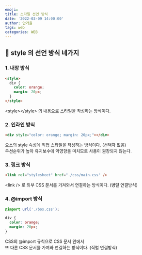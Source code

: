 ```yaml
---
emoji:
title: 스타일 선언 방식
date: '2022-03-09 14:00:00'
author: 안가을
tags: web
categories: WEB
---
```


## 💙 style 의 선언 방식 네가지

### 1. 내장 방식

```html
<style>
  div {
    color: orange;
    margin: 20px;
  }
</style>
```

\<style>\</style> 의 내용으로 스타일을 작성하는 방식이다.

### 2. 인라인 방식

```html
<div style="color: orange; margin: 20px;"></div>
```

요소의 style 속성에 직접 스타일을 작성하는 방식이다. (선택자 없음)<br />
우선순위가 높아 유지보수에 악영향을 미치므로 사용이 권장되지 않는다.

### 3. 링크 방식

```html
<link rel="stylesheet" href="./css/main.css" />
```

\<link /> 로 외부 CSS 문서를 가져와서 연결하는 방식이다. (병렬 연결방식)

### 4. @import 방식

```css
@import url('./box.css');

div {
  color: orange;
  margin: 20px;
}
```

CSS의 @import 규칙으로 CSS 문서 안에서<br />
또 다른 CSS 문서를 가져와 연결하는 방식이다. (직렬 연결방식)

```toc

```
